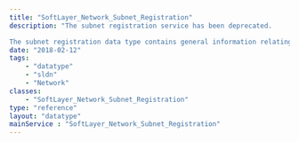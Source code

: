 ```yaml
---
title: "SoftLayer_Network_Subnet_Registration"
description: "The subnet registration service has been deprecated. 

The subnet registration data type contains general information relating to a single subnet registration instance. These registration instances can be updated to reflect changes, and will record the changes in the [SoftLayer_Network_Subnet_Registration_Event](/reference/datatypes/SoftLayer_Network_Subnet_Registration_Event). "
date: "2018-02-12"
tags:
    - "datatype"
    - "sldn"
    - "Network"
classes:
    - "SoftLayer_Network_Subnet_Registration"
type: "reference"
layout: "datatype"
mainService : "SoftLayer_Network_Subnet_Registration"
---
```

